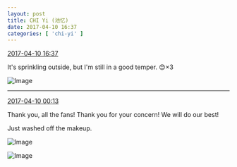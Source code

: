 ```yaml
---
layout: post
title: CHI Yi (池忆)
date: 2017-04-10 16:37
categories: [ 'chi-yi' ]
---
```


<div class="weibo-info">
  <a href="http://weibo.com/6117581836/EDS1Qa0fJ">2017-04-10 16:37</a>
</div>

It's sprinkling outside, but I'm still in a good temper. :blush:×3

<!-- more -->

![Image](http://wx2.sinaimg.cn/mw690/006G0KuMgy1feho6ta8zlj30u00qo0yc.jpg)

---

<div class="weibo-info">
  <a href="http://weibo.com/6117581836/EDLAhilNq">2017-04-10 00:13</a>
</div>

Thank you, all the fans! Thank you for your concern! We will do our best!

Just washed off the makeup.

![Image](http://wx1.sinaimg.cn/mw690/006G0KuMgy1fegvq0lwkmj30qo0zk79l.jpg)

![Image](http://wx1.sinaimg.cn/mw690/006G0KuMgy1fegvq1izj2j30qo0zktcd.jpg)
